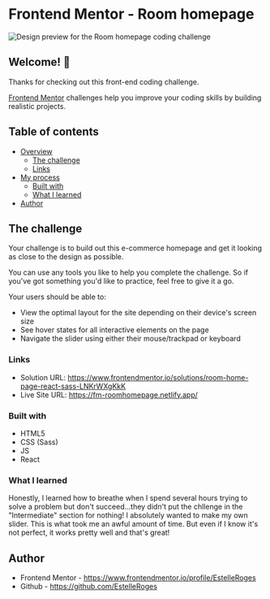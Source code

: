 # Frontend Mentor - Room homepage

![Design preview for the Room homepage coding challenge](./design/desktop-preview.jpg)

## Welcome! 👋

Thanks for checking out this front-end coding challenge.

[Frontend Mentor](https://www.frontendmentor.io) challenges help you improve your coding skills by building realistic projects.

## Table of contents

- [Overview](#overview)
  - [The challenge](#the-challenge)
  - [Links](#links)
- [My process](#my-process)
  - [Built with](#built-with)
  - [What I learned](#what-i-learned)
- [Author](#author)

## The challenge

Your challenge is to build out this e-commerce homepage and get it looking as close to the design as possible.

You can use any tools you like to help you complete the challenge. So if you've got something you'd like to practice, feel free to give it a go.

Your users should be able to:

- View the optimal layout for the site depending on their device's screen size
- See hover states for all interactive elements on the page
- Navigate the slider using either their mouse/trackpad or keyboard

### Links

- Solution URL: https://www.frontendmentor.io/solutions/room-home-page-react-sass-LNKrWXgKkK
- Live Site URL: https://fm-roomhomepage.netlify.app/

### Built with

- HTML5
- CSS (Sass)
- JS
- React

### What I learned
Honestly, I learned how to breathe when I spend several hours trying to solve a problem but don't succeed...they didn't put the chllenge in the "Intermediate" section for nothing!
I absolutely wanted to make my own slider. This is what took me an awful amount of time. But even if I know it's not perfect, it works pretty well and that's great!

 ## Author

- Frontend Mentor - https://www.frontendmentor.io/profile/EstelleRoges
- Github - https://github.com/EstelleRoges